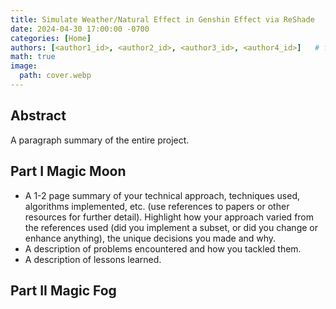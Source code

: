 ```yaml
---
title: Simulate Weather/Natural Effect in Genshin Effect via ReShade
date: 2024-04-30 17:00:00 -0700
categories: [Home]
authors: [<author1_id>, <author2_id>, <author3_id>, <author4_id>]   # for multiple entries
math: true
image:
  path: cover.webp
---
```


## Abstract

A paragraph summary of the entire project.

## Part I Magic Moon
- A 1-2 page summary of your technical approach, techniques used, algorithms implemented, etc. (use references to papers or other resources for further detail). Highlight how your approach varied from the references used (did you implement a subset, or did you change or enhance anything), the unique decisions you made and why.
- A description of problems encountered and how you tackled them.
- A description of lessons learned.

## Part II Magic Fog

